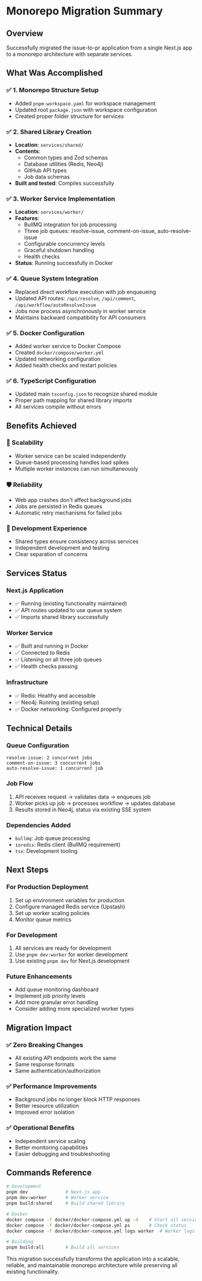 # Monorepo Migration Summary

## Overview
Successfully migrated the issue-to-pr application from a single Next.js app to a monorepo architecture with separate services.

## What Was Accomplished

### ✅ 1. Monorepo Structure Setup
- Added `pnpm-workspace.yaml` for workspace management
- Updated root `package.json` with workspace configuration
- Created proper folder structure for services

### ✅ 2. Shared Library Creation
- **Location**: `services/shared/`
- **Contents**: 
  - Common types and Zod schemas
  - Database utilities (Redis, Neo4j)
  - GitHub API types
  - Job data schemas
- **Built and tested**: Compiles successfully

### ✅ 3. Worker Service Implementation
- **Location**: `services/worker/`
- **Features**:
  - BullMQ integration for job processing
  - Three job queues: resolve-issue, comment-on-issue, auto-resolve-issue
  - Configurable concurrency levels
  - Graceful shutdown handling
  - Health checks
- **Status**: Running successfully in Docker

### ✅ 4. Queue System Integration
- Replaced direct workflow execution with job enqueueing
- Updated API routes: `/api/resolve`, `/api/comment`, `/api/workflow/autoResolveIssue`
- Jobs now process asynchronously in worker service
- Maintains backward compatibility for API consumers

### ✅ 5. Docker Configuration
- Added worker service to Docker Compose
- Created `docker/compose/worker.yml`
- Updated networking configuration
- Added health checks and restart policies

### ✅ 6. TypeScript Configuration
- Updated main `tsconfig.json` to recognize shared module
- Proper path mapping for shared library imports
- All services compile without errors

## Benefits Achieved

### 🚀 Scalability
- Worker service can be scaled independently
- Queue-based processing handles load spikes
- Multiple worker instances can run simultaneously

### 🛡️ Reliability
- Web app crashes don't affect background jobs
- Jobs are persisted in Redis queues
- Automatic retry mechanisms for failed jobs

### 🔧 Development Experience
- Shared types ensure consistency across services
- Independent development and testing
- Clear separation of concerns

## Services Status

### Next.js Application
- ✅ Running (existing functionality maintained)
- ✅ API routes updated to use queue system
- ✅ Imports shared library successfully

### Worker Service
- ✅ Built and running in Docker
- ✅ Connected to Redis
- ✅ Listening on all three job queues
- ✅ Health checks passing

### Infrastructure
- ✅ Redis: Healthy and accessible
- ✅ Neo4j: Running (existing setup)
- ✅ Docker networking: Configured properly

## Technical Details

### Queue Configuration
```
resolve-issue: 2 concurrent jobs
comment-on-issue: 3 concurrent jobs  
auto-resolve-issue: 1 concurrent job
```

### Job Flow
1. API receives request → validates data → enqueues job
2. Worker picks up job → processes workflow → updates database
3. Results stored in Neo4j, status via existing SSE system

### Dependencies Added
- `bullmq`: Job queue processing
- `ioredis`: Redis client (BullMQ requirement)
- `tsx`: Development tooling

## Next Steps

### For Production Deployment
1. Set up environment variables for production
2. Configure managed Redis service (Upstash)
3. Set up worker scaling policies
4. Monitor queue metrics

### For Development
1. All services are ready for development
2. Use `pnpm dev:worker` for worker development
3. Use existing `pnpm dev` for Next.js development

### Future Enhancements
- Add queue monitoring dashboard
- Implement job priority levels
- Add more granular error handling
- Consider adding more specialized worker types

## Migration Impact

### ✅ Zero Breaking Changes
- All existing API endpoints work the same
- Same response formats
- Same authentication/authorization

### ✅ Performance Improvements
- Background jobs no longer block HTTP responses
- Better resource utilization
- Improved error isolation

### ✅ Operational Benefits
- Independent service scaling
- Better monitoring capabilities
- Easier debugging and troubleshooting

## Commands Reference

```bash
# Development
pnpm dev              # Next.js app
pnpm dev:worker       # Worker service
pnpm build:shared     # Build shared library

# Docker
docker compose -f docker/docker-compose.yml up -d    # Start all services
docker compose -f docker/docker-compose.yml ps       # Check status
docker compose -f docker/docker-compose.yml logs worker  # Worker logs

# Building
pnpm build:all        # Build all services
```

This migration successfully transforms the application into a scalable, reliable, and maintainable monorepo architecture while preserving all existing functionality.